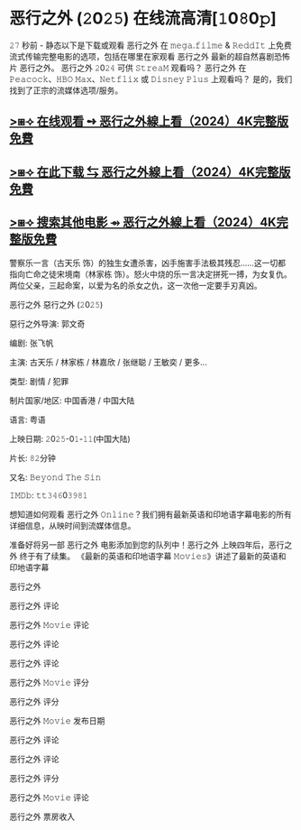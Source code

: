 <h1>恶行之外 (𝟸0𝟸𝟻) 在线流高清[𝟷0𝟾0𝚙]</h1>

𝟸𝟽 秒前 - 静态以下是下载或观看 恶行之外 在 𝚖𝚎𝚐𝚊.𝚏𝚒𝚕𝚖𝚎 & 𝚁𝚎𝚍𝚍𝙸𝚝 上免费流式传输完整电影的选项，包括在哪里在家观看 恶行之外 最新的超自然喜剧恐怖片 恶行之外。 恶行之外 𝟸0𝟸𝟺 可供 𝚂𝚝𝚛𝚎𝚊𝙼 观看吗？ 恶行之外 在 𝙿𝚎𝚊𝚌𝚘𝚌𝚔、𝙷𝙱𝙾 𝙼𝚊𝚡、𝙽𝚎𝚝𝚏𝚕𝚒𝚡 或 𝙳𝚒𝚜𝚗𝚎𝚢 𝙿𝚕𝚞𝚜 上观看吗？ 是的，我们找到了正宗的流媒体选项/服务。

<a href="https://t.co/zo3ridyLMS" target="_blank">>⧆⟢ 在线观看 ➺ 恶行之外線上看（2024）4K完整版免費</a>
---
<a href="https://t.co/zo3ridyLMS" target="_blank">>⧆⟢ 在此下载 ⇆ 恶行之外線上看（2024）4K完整版免費</a>
---
<a href="https://t.co/zo3ridyLMS" target="_blank">>⧆⟢ 搜索其他电影 ⇴ 恶行之外線上看（2024）4K完整版免費</a>
---
警察乐一言（古天乐 饰）的独生女遭杀害，凶手施害手法极其残忍……这一切都指向亡命之徒宋境南（林家栋 饰）。怒火中烧的乐一言决定拼死一搏，为女复仇。两位父亲，三起命案，以爱为名的杀女之仇，这一次他一定要手刃真凶。

恶行之外 惡行之外 (𝟸0𝟸𝟻)

惡行之外导演: 郭文奇

编剧: 张飞帆

主演: 古天乐 / 林家栋 / 林嘉欣 / 张继聪 / 王敏奕 / 更多...

类型: 剧情 / 犯罪

制片国家/地区: 中国香港 / 中国大陆

语言: 粤语

上映日期: 𝟸0𝟸𝟻-0𝟷-𝟷𝟷(中国大陆)

片长: 𝟾𝟸分钟

又名: 𝙱𝚎𝚢𝚘𝚗𝚍 𝚃𝚑𝚎 𝚂𝚒𝚗

𝙸𝙼𝙳𝚋: 𝚝𝚝𝟹𝟺𝟼0𝟹𝟿𝟾𝟷

想知道如何观看 恶行之外 𝙾𝚗𝚕𝚒𝚗𝚎？我们拥有最新英语和印地语字幕电影的所有详细信息，从映时间到流媒体信息。

准备好将另一部 恶行之外 电影添加到您的队列中！恶行之外 上映四年后，恶行之外 终于有了续集。 《最新的英语和印地语字幕 𝙼𝚘𝚟𝚒𝚎𝚜》讲述了最新的英语和印地语字幕

恶行之外

恶行之外 评论

恶行之外 𝙼𝚘𝚟𝚒𝚎 评论

恶行之外 评论

恶行之外 评论

恶行之外 𝙼𝚘𝚟𝚒𝚎 评分

恶行之外 评分

恶行之外 𝙼𝚘𝚟𝚒𝚎 发布日期

恶行之外 评论

恶行之外 评论

恶行之外 评分

恶行之外 𝙼𝚘𝚟𝚒𝚎 评论

恶行之外 票房收入
